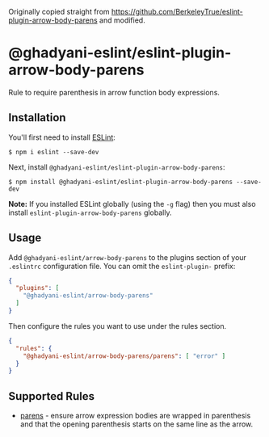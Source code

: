 Originally copied straight from https://github.com/BerkeleyTrue/eslint-plugin-arrow-body-parens and modified.

# @ghadyani-eslint/eslint-plugin-arrow-body-parens

Rule to require parenthesis in arrow function body expressions.

## Installation

You'll first need to install [ESLint](http://eslint.org):

```
$ npm i eslint --save-dev
```

Next, install `@ghadyani-eslint/eslint-plugin-arrow-body-parens`:

```
$ npm install @ghadyani-eslint/eslint-plugin-arrow-body-parens --save-dev
```

**Note:** If you installed ESLint globally (using the `-g` flag) then you must also install `eslint-plugin-arrow-body-parens` globally.

## Usage

Add `@ghadyani-eslint/arrow-body-parens` to the plugins section of your `.eslintrc` configuration file. You can omit the `eslint-plugin-` prefix:

```json
{
  "plugins": [
    "@ghadyani-eslint/arrow-body-parens"
  ]
}
```


Then configure the rules you want to use under the rules section.

```json
{
  "rules": {
    "@ghadyani-eslint/arrow-body-parens/parens": [ "error" ]
  }
}
```

## Supported Rules

* [parens](/docs/lib/rules/paren) - ensure arrow expression bodies are wrapped in parenthesis and that the opening parenthesis starts on the same line as the arrow.
